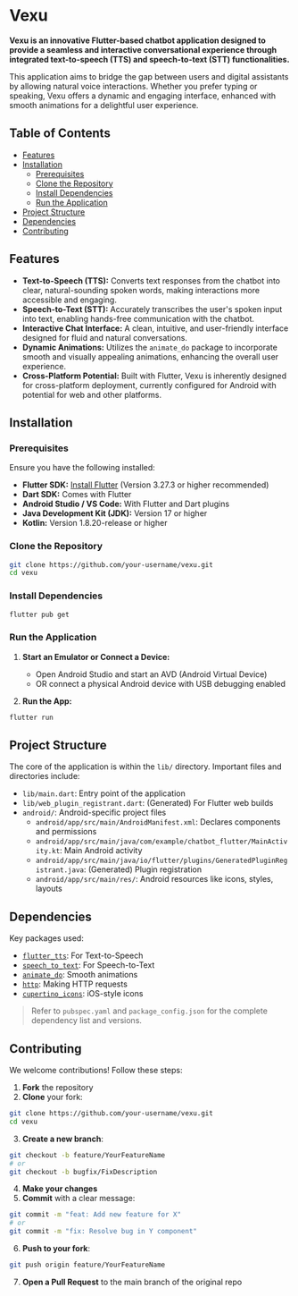 # Vexu

**Vexu is an innovative Flutter-based chatbot application designed to provide a seamless and interactive conversational experience through integrated text-to-speech (TTS) and speech-to-text (STT) functionalities.**

This application aims to bridge the gap between users and digital assistants by allowing natural voice interactions. Whether you prefer typing or speaking, Vexu offers a dynamic and engaging interface, enhanced with smooth animations for a delightful user experience.

## Table of Contents

- [Features](#features)
- [Installation](#installation)
  - [Prerequisites](#prerequisites)
  - [Clone the Repository](#clone-the-repository)
  - [Install Dependencies](#install-dependencies)
  - [Run the Application](#run-the-application)
- [Project Structure](#project-structure)
- [Dependencies](#dependencies)
- [Contributing](#contributing)


## Features

- **Text-to-Speech (TTS):** Converts text responses from the chatbot into clear, natural-sounding spoken words, making interactions more accessible and engaging.
- **Speech-to-Text (STT):** Accurately transcribes the user's spoken input into text, enabling hands-free communication with the chatbot.
- **Interactive Chat Interface:** A clean, intuitive, and user-friendly interface designed for fluid and natural conversations.
- **Dynamic Animations:** Utilizes the `animate_do` package to incorporate smooth and visually appealing animations, enhancing the overall user experience.
- **Cross-Platform Potential:** Built with Flutter, Vexu is inherently designed for cross-platform deployment, currently configured for Android with potential for web and other platforms.

## Installation

### Prerequisites

Ensure you have the following installed:

- **Flutter SDK:** [Install Flutter](https://flutter.dev/docs/get-started/install) (Version 3.27.3 or higher recommended)
- **Dart SDK:** Comes with Flutter
- **Android Studio / VS Code:** With Flutter and Dart plugins
- **Java Development Kit (JDK):** Version 17 or higher
- **Kotlin:** Version 1.8.20-release or higher

### Clone the Repository

```bash
git clone https://github.com/your-username/vexu.git
cd vexu
```

### Install Dependencies

```bash
flutter pub get
```

### Run the Application

1. **Start an Emulator or Connect a Device:**
   - Open Android Studio and start an AVD (Android Virtual Device)
   - OR connect a physical Android device with USB debugging enabled

2. **Run the App:**

```bash
flutter run
```

## Project Structure

The core of the application is within the `lib/` directory. Important files and directories include:

- `lib/main.dart`: Entry point of the application
- `lib/web_plugin_registrant.dart`: (Generated) For Flutter web builds
- `android/`: Android-specific project files
  - `android/app/src/main/AndroidManifest.xml`: Declares components and permissions
  - `android/app/src/main/java/com/example/chatbot_flutter/MainActivity.kt`: Main Android activity
  - `android/app/src/main/java/io/flutter/plugins/GeneratedPluginRegistrant.java`: (Generated) Plugin registration
  - `android/app/src/main/res/`: Android resources like icons, styles, layouts

## Dependencies

Key packages used:

- [`flutter_tts`](https://pub.dev/packages/flutter_tts): For Text-to-Speech
- [`speech_to_text`](https://pub.dev/packages/speech_to_text): For Speech-to-Text
- [`animate_do`](https://pub.dev/packages/animate_do): Smooth animations
- [`http`](https://pub.dev/packages/http): Making HTTP requests
- [`cupertino_icons`](https://pub.dev/packages/cupertino_icons): iOS-style icons

> Refer to `pubspec.yaml` and `package_config.json` for the complete dependency list and versions.

## Contributing

We welcome contributions! Follow these steps:

1. **Fork** the repository
2. **Clone** your fork:

```bash
git clone https://github.com/your-username/vexu.git
cd vexu
```

3. **Create a new branch**:

```bash
git checkout -b feature/YourFeatureName
# or
git checkout -b bugfix/FixDescription
```

4. **Make your changes**
5. **Commit** with a clear message:

```bash
git commit -m "feat: Add new feature for X"
# or
git commit -m "fix: Resolve bug in Y component"
```

6. **Push to your fork**:

```bash
git push origin feature/YourFeatureName
```

7. **Open a Pull Request** to the main branch of the original repo

